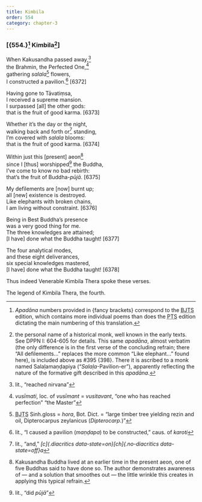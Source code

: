 ```yaml
---
title: Kimbila
order: 554
category: chapter-3
---
```


### \[{554.}[^1] Kimbila[^2]\]

When Kakusandha passed away,[^3]  
the Brahmin, the Perfected One,[^4]  
gathering *salala*[^5] flowers,  
I constructed a pavilion.[^6] \[6372\]

Having gone to Tāvatiṃsa,  
I received a supreme mansion.  
I surpassed \[all\] the other gods:  
that is the fruit of good karma. \[6373\]

Whether it’s the day or the night,  
walking back and forth or[^7] standing,  
I’m covered with *salala* blooms:  
that is the fruit of good karma. \[6374\]

Within just this \[present\] aeon[^8]  
since I \[thus\] worshipped[^9] the Buddha,  
I’ve come to know no bad rebirth:  
that’s the fruit of Buddha-*pūjā*. \[6375\]

My defilements are \[now\] burnt up;  
all \[new\] existence is destroyed.  
Like elephants with broken chains,  
I am living without constraint. \[6376\]

Being in Best Buddha’s presence  
was a very good thing for me.  
The three knowledges are attained;  
\[I have\] done what the Buddha taught! \[6377\]

The four analytical modes,  
and these eight deliverances,  
six special knowledges mastered,  
\[I have\] done what the Buddha taught! \[6378\]

Thus indeed Venerable Kimbila Thera spoke these verses.

The legend of Kimbila Thera, the fourth.

[^1]: *Apadāna* numbers provided in {fancy brackets} correspond to the <abbr title="Buddha Jayanthi Tripitaka Series">BJTS</abbr> edition, which contains more individual poems than does the <abbr title="Pali Text Society">PTS</abbr> edition dictating the main numbering of this translation.

[^2]: the personal name of a historical monk, well known in the early texts. See DPPN I: 604-605 for details. This same *apadāna*, almost verbatim (the only difference is in the first verse of the concluding refrain; there “All defilements…” replaces the more common “Like elephant…” found here), is included above as \#395 {398}. There it is ascribed to a monk named Salaḷamaṇḍapiya (“*Salaḷa*-Pavilion-er”), apparently reflecting the nature of the formative gift described in this *apadāna*.

[^3]: lit., “reached nirvana”

[^4]: *vusīmati*, loc. of *vusīmant* = *vusitavant*, “one who has reached perfection” “the Master”

[^5]: <abbr title="Buddha Jayanthi Tripitaka Series">BJTS</abbr> Sinh.gloss = *hora*, Bot. Dict. = “large timber tree yielding rezin and oil, Dipterocarpus zeylanicus (*Dipterocarp.*)”

[^6]: lit., “I caused a pavilion (*maṇḍapa*) to be constructed,” caus. of *karoti*

[^7]: lit., “and,” *[c]{.diacritics data-state=on}[ch]{.no-diacritics data-state=off}a*

[^8]: Kakusandha Buddha lived at an earlier time in the present aeon, one of five Buddhas said to have done so. The author demonstrates awareness of — and a solution that smoothes out — the little wrinkle this creates in applying this typical refrain.

[^9]: lit., “did *pūjā*”
